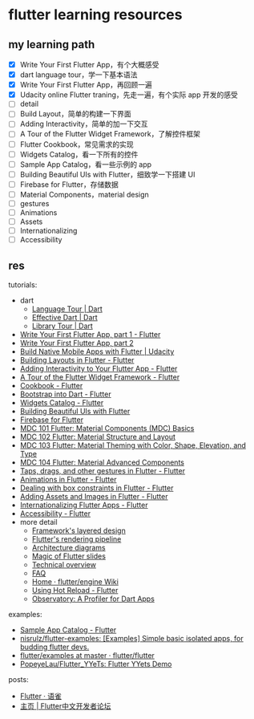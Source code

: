 # flutter learning resources

## my learning path

- [x] Write Your First Flutter App，有个大概感受
- [x] dart language tour，学一下基本语法
- [x] Write Your First Flutter App，再回顾一遍
- [x] Udacity online Flutter traning，先走一遍，有个实际 app 开发的感受
- [ ] detail
- [ ] Build Layout，简单的构建一下界面
- [ ] Adding Interactivity，简单的加一下交互
- [ ] A Tour of the Flutter Widget Framework，了解控件框架
- [ ] Flutter Cookbook，常见需求的实现
- [ ] Widgets Catalog，看一下所有的控件
- [ ] Sample App Catalog，看一些示例的 app
- [ ] Building Beautiful UIs with Flutter，细致学一下搭建 UI
- [ ] Firebase for Flutter，存储数据
- [ ] Material Components，material design
- [ ] gestures
- [ ] Animations
- [ ] Assets
- [ ] Internationalizing
- [ ] Accessibility

## res

tutorials:

- dart
  - [Language Tour | Dart](https://www.dartlang.org/guides/language/language-tour)
  - [Effective Dart | Dart](https://www.dartlang.org/guides/language/effective-dart)
  - [Library Tour | Dart](https://www.dartlang.org/guides/libraries/library-tour)
- [Write Your First Flutter App, part 1 - Flutter](https://flutter.io/get-started/codelab/)
- [Write Your First Flutter App, part 2](https://codelabs.developers.google.com/codelabs/first-flutter-app-pt2/#0)
- [Build Native Mobile Apps with Flutter | Udacity](https://www.udacity.com/course/build-native-mobile-apps-with-flutter--ud905)
- [Building Layouts in Flutter - Flutter](https://flutter.io/tutorials/layout/)
- [Adding Interactivity to Your Flutter App - Flutter](https://flutter.io/tutorials/interactive/)
- [A Tour of the Flutter Widget Framework - Flutter](https://flutter.io/widgets-intro/)
- [Cookbook - Flutter](https://flutter.io/cookbook/)
- [Bootstrap into Dart - Flutter](https://flutter.io/bootstrap-into-dart/)
- [Widgets Catalog - Flutter](https://flutter.io/widgets/)
- [Building Beautiful UIs with Flutter](https://codelabs.developers.google.com/codelabs/flutter/#0)
- [Firebase for Flutter](https://codelabs.developers.google.com/codelabs/flutter-firebase/#0)
- [MDC 101 Flutter: Material Components (MDC) Basics](https://codelabs.developers.google.com/codelabs/mdc-101-flutter/)
- [MDC 102 Flutter: Material Structure and Layout](https://codelabs.developers.google.com/codelabs/mdc-102-flutter/)
- [MDC 103 Flutter: Material Theming with Color, Shape, Elevation, and Type](https://codelabs.developers.google.com/codelabs/mdc-103-flutter/)
- [MDC 104 Flutter: Material Advanced Components](https://codelabs.developers.google.com/codelabs/mdc-104-flutter/)
- [Taps, drags, and other gestures in Flutter - Flutter](https://flutter.io/gestures/)
- [Animations in Flutter - Flutter](https://flutter.io/animations/)
- [Dealing with box constraints in Flutter - Flutter](https://flutter.io/layout/)
- [Adding Assets and Images in Flutter - Flutter](https://flutter.io/assets-and-images/)
- [Internationalizing Flutter Apps - Flutter](https://flutter.io/tutorials/internationalization/)
- [Accessibility - Flutter](https://flutter.io/accessibility/)
- more detail
  - [Framework's layered design](https://www.youtube.com/watch?v=dkyY9WCGMi0)
  - [Flutter's rendering pipeline](https://www.youtube.com/watch?v=UUfXWzp0-DU)
  - [Architecture diagrams](https://docs.google.com/presentation/d/1cw7A4HbvM_Abv320rVgPVGiUP2msVs7tfGbkgdrTy0I/edit?usp=sharing)
  - [Magic of Flutter slides](https://docs.google.com/presentation/d/1B3p0kP6NV_XMOimRV09Ms75ymIjU5gr6GGIX74Om_DE/edit?usp=sharing)
  - [Technical overview](https://flutter.io/technical-overview)
  - [FAQ](https://flutter.io/faq/)
  - [Home · flutter/engine Wiki](https://github.com/flutter/engine/wiki)
  - [Using Hot Reload - Flutter](https://flutter.io/hot-reload/)
  - [Observatory: A Profiler for Dart Apps](https://dart-lang.github.io/observatory/)

examples:

- [Sample App Catalog - Flutter](https://flutter.io/catalog/samples/)
- [nisrulz/flutter-examples: [Examples] Simple basic isolated apps, for budding flutter devs.](https://github.com/nisrulz/flutter-examples)
- [flutter/examples at master · flutter/flutter](https://github.com/flutter/flutter/tree/master/examples)
- [PopeyeLau/Flutter_YYeTs: Flutter YYets Demo](https://github.com/PopeyeLau/Flutter_YYeTs)

posts:

- [Flutter · 语雀](https://www.yuque.com/xytech/flutter)
- [主页 | Flutter中文开发者论坛](http://flutter-dev.cn/)

